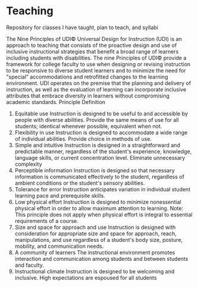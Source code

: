 # Teaching
Repository for classes I have taught, plan to teach, and syllabi


The Nine Principles of UDI©
Universal Design for Instruction (UDI) is an approach to teaching that consists of the proactive design and use of
inclusive instructional strategies that benefit a broad range of learners including students with disabilities. The nine
Principles of UDI© provide a framework for college faculty to use when designing or revising instruction to be
responsive to diverse student learners and to minimize the need for "special" accommodations and retrofitted changes to
the learning environment. UDI operates on the premise that the planning and delivery of instruction, as well as the
evaluation of learning can incorporate inclusive attributes that embrace diversity in learners without compromising
academic standards.
Principle Definition
1. Equitable use Instruction is designed to be useful to and accessible by people with
diverse abilities. Provide the same means of use for all students;
identical whenever possible, equivalent when not.
2. Flexibility in use Instruction is designed to accommodate a wide range of individual
abilities. Provide choice in methods of use.
3. Simple and intuitive Instruction is designed in a straightforward and predictable manner,
regardless of the student's experience, knowledge, language skills, or
current concentration level. Eliminate unnecessary complexity
4. Perceptible information Instruction is designed so that necessary information is communicated
effectively to the student, regardless of ambient conditions or the
student's sensory abilities.
5. Tolerance for error Instruction anticipates variation in individual student learning pace and
prerequisite skills.
6. Low physical effort Instruction is designed to minimize nonessential physical effort in order
to allow maximum attention to learning.
Note: This principle does not apply when physical effort is integral to
essential requirements of a course.
7. Size and space for approach
and use
Instruction is designed with consideration for appropriate size and space
for approach, reach, manipulations, and use regardless of a student's
body size, posture, mobility, and communication needs.
8. A community of learners The instructional environment promotes interaction and communication
among students and between students and faculty.
9. Instructional climate Instruction is designed to be welcoming and inclusive. High expectations
are espoused for all students
